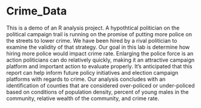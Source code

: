 # Crime_Data 
This is a demo of an R analysis project. A hypothtical politician on the political campaign trail is running on the promise
of putting more police on the streets to lower crime. We have been hired by a rival politician to examine the
validity of that strategy. Our goal in this lab is determine how hiring more police would impact crime rate.
Enlarging the police force is an action politicians can do relatively quickly, making it an attractive campaign
platform and important action to evaluate properly. It’s anticipated that this report can help inform future
policy initiatives and election campaign platforms with regards to crime.
Our analysis concludes with an identification of counties that are considered over-policed or under-policed
based on conditions of population density, percent of young males in the community, relative wealth of the
community, and crime rate.

